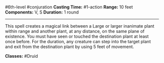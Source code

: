 #6th-level #conjuration
**Casting Time:** #1-action
**Range:** 10 feet
**Components:** V, S
**Duration:** 1 round

---

This spell creates a magical link between a Large or larger inanimate plant within range and another plant, at any distance, on the same plane of existence. You must have seen or touched the destination plant at least once before. For the duration, any creature can step into the target plant and exit from the destination plant by using 5 feet of movement.


**Classes:** #Druid
